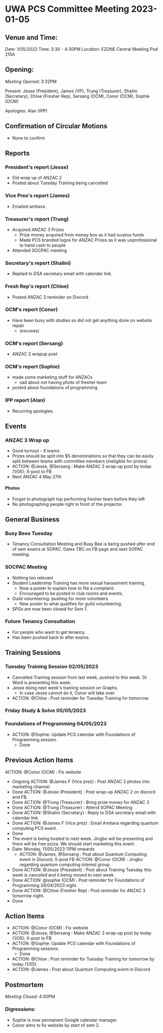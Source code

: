 # UWA PCS Committee Meeting 2023-01-05

## Venue and Time:
Date: 1/05/2023
Time: 3:30 - 4:30PM
Location: EZONE Central Meeting Pod 215A

## Opening:

_Meeting Opened_: 3:32PM

Present: Jesse (President), James (VP), Trung (Treasurer), Shalini (Secretary), Chloe (Fresher Rep), Sersang (OCM), Conor (OCM), Sophie (OCM)

Apologies: Alan (IPP)


## Confirmation of Circular Motions
- None to confirm

## Reports

### President's report (Jesse)
- Did wrap up of ANZAC 2
- Posted about Tuesday Training being cancelled

### Vice Pres's report (James)
- Emailed amitava

### Treasurer's report (Trung)
- Acquired ANZAC 3 Prizes
	- Prize money acquired from money box as it had surplus funds
	- Made PCS branded logos for ANZAC Prizes as it was unprofessional to hand cash to people
- Attended SOCPAC meeting

### Secretary's report (Shalini)
- Replied to DSA secretary email with calendar link.

### Fresh Rep's report (Chloe)
- Posted ANZAC 3 reminder on Discord

### OCM's report (Conor)
- Have been busy with studies so did not get anything done on website repair
	- (excuses)
### OCM's report (Sersang)
- ANZAC 2 wrapup post

### OCM's report (Sophie)
- made some marketing stuff for ANZACs
	- sad about not having photo of fresher team
- posted about foundations of programming


### IPP report (Alan)
- Recurring apologies.


## Events
### ANZAC 3 Wrap up
- Good turnout - 8 teams
- Prizes should be split into $5 denominations so that they can be easily split between teams with committee members (ineligible for prizes)
- ACTION: @Jesse, @Sersang : Make ANZAC 3 wrap-up post by today (1/05); X-post to FB
- Next ANZAC 4 May 27th

#### Photos
- Forgot to photograph top performing fresher team before they left
- No photographing people right in front of the projector.

## General Business
### Busy Bees Tuesday
- Tenancy Consultation Meeting and Busy Bee is being pushed after end of sem exams at SOPAC. Dates TBC on FB page and next SOPAC meeting.

### SOCPAC Meeting
- Nothing too relevant
- Student Leadership Training has more sexual harassment training.
    - Now a poster to explain how to file a complaint.
    - Encouraged to be posted in club rooms and events.
- Guild volunteering: pushing for more volunteers
    - New poster to what qualifies for guild volunteering.
- SPGs are now been closed for Sem 1.

### Future Tenancy Consultation
- For people who want to get tenancy.
- Has been pushed back to after exams.

## Training Sessions
### Tuesday Training Session 02/05/2023
- Cancelled Training session from last week, pushed to this week. Dr Ward is presenting this week.
- Jesse doing next week's training session on Graphs.
    - In case Jesse cannot do it, Conor will take over.
- ACTION: @Chloe : Post reminder for Tuesday Training for tomorrow.
### Friday Study & Solve 05/05/2023
### Foundations of Programming 04/05/2023
- ACTION: @Sophie: Update PCS calendar with Foundations of Programming session.
	- Done


## Previous Action Items
ACTION: @Conor (OCM)  : Fix website
- Ongoing
ACTION: @James F (Vice prez)  : Post ANZAC 2 photos into marketing channel.
- Done
ACTION: @Jesse (President)  : Post wrap-up ANZAC 2 on discord and FB.
- Done
ACTION: @Trung (Treasurer) : Bring prize money for ANZAC 3
- Done
ACTION: @Trung (Treasurer) : Attend SOPAC Meeting 
- Done
ACTION: @Shalini (Secretary) : Reply to DSA secretary email with calendar link.
- Done
ACTION: @James F (Vice prez) : Email Amitava regarding quantum computing PCS event.
- Done
- The event is being hosted to next week. Jingbo will be presenting and there will be free pizza. We should start marketing this event. 
- Date: Monday, 11/05/2023 11PM onwards
    - ACTION: @James, @Sersang : Post about Quantum Computing event in Discord; X-post FB 
ACTION: @Conor (OCM) : Jingbo regarding quantum computing interest group.
- Done
ACTION: @Jesse (President) : Post about Training Tuesday this week is canceled and it being moved to next week.
- Done
ACTION: @sophie (OCM) : Post reminder for Foundations of Programming 26/04/2023 night.
- Done
ACTION: @Chloe (Fresher Rep) : Post reminder for ANZAC 3 tomorrow night.
- Done


## Action Items
- ACTION: @Conor (OCM)  : Fix website
- ACTION: @Jesse, @Sersang : Make ANZAC 3 wrap-up post by today (1/05); X-post to FB
- ACTION: @Sophie: Update PCS calendar with Foundations of Programming sessions
    - Done
- ACTION: @Chloe : Post reminder for Tuesday Training for tomorrow by today (1/05).
- ACTION: @James : Post about Quantum Computing event in Discord
## Postmortem

_Meeting Closed:_ 4:00PM

### Digressions: 
- Sophie is now permanent Google calendar manager.
- Conor aims to fix website by start of sem 2.
